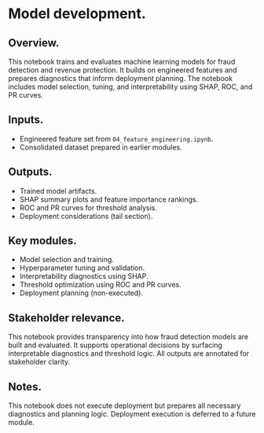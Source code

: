 # Model development.

## Overview.

This notebook trains and evaluates machine learning models for fraud detection and revenue protection. It builds on engineered features and prepares diagnostics that inform deployment planning. The notebook includes model selection, tuning, and interpretability using SHAP, ROC, and PR curves.

## Inputs.

- Engineered feature set from `04_feature_engineering.ipynb`.
- Consolidated dataset prepared in earlier modules.

## Outputs.

- Trained model artifacts.
- SHAP summary plots and feature importance rankings.
- ROC and PR curves for threshold analysis.
- Deployment considerations (tail section).

## Key modules.

- Model selection and training.
- Hyperparameter tuning and validation.
- Interpretability diagnostics using SHAP.
- Threshold optimization using ROC and PR curves.
- Deployment planning (non-executed).

## Stakeholder relevance.

This notebook provides transparency into how fraud detection models are built and evaluated. It supports operational decisions by surfacing interpretable diagnostics and threshold logic. All outputs are annotated for stakeholder clarity.

## Notes.

This notebook does not execute deployment but prepares all necessary diagnostics and planning logic. Deployment execution is deferred to a future module.
